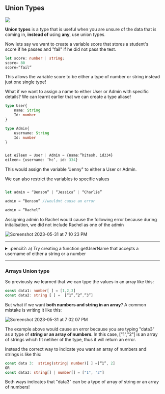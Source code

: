 
## Union Types
![](https://media.giphy.com/media/cIWwi5umxQRNOwrJm4/giphy.gif)

**Union types** is a type that is useful when you are unsure of the data that is coming in, **instead of** using **any**, use union types.

Now lets say we want to create a variable score that stores a student's score if he passes and "fail" if he did not pass the test.

```typescript
let score: number | string;
score= 80
score=“fail”
```
This allows the variable score to be either a type of number or string instead just one single type!

What if we want to assign a name to either User or Admin with specific details? We can learnt earlier that we can create a type aliase! 
```typescript
type User{
	name: String
	Id: number
}

type Admin{
	username: String
	Id: number
}


Let eileen = User | Admin = {name:”hitesh, id334}
eileen= {username: ‘hc’, id: 334}
```
This would assign the variable "Jenny" to either a User or Admin.

We can also restrict the variables to specific values 

```typescript

let admin = “Benson” | “Jessica” | “Charlie”

admin = “Benson” //wouldnt cause an error

admin = “Rachel”
```
Assigning admin to Rachel would cause the following error because during initalisation, we did not include Rachel as one of the admin

![Screenshot 2023-05-31 at 7 10 23 PM](https://github.com/Eileenpngg/TypeScript-Bonus-Class/assets/77367030/12729fbb-af32-4618-9909-f4c2c482f8c2)

---

<details>
<summary> :pencil2: a) Try creating a function getUserName that accepts a username of either a string or a number</summary>
<br>
```typescript
function getUserName(username: number | string){
	return username
}

getUserName(3)
getUserName("Jackson") 
```
This way, either a value of type number and string can be passed in as a parameter into the function as oppose to a single type of value previously
</details>

---
---

<details>
<summary> :pencil2: a) In the getUserName function try to apply a string method to it, do you think its possible --- </summary>
<br>
No, you will get an error because there is a potential the value might be a number.
```typescript
function getUserName(username: number | string){
	const newUserName= username.toLowerCase() 
	return newUserName
}
getUserName(3)
getUserName("Jackson")
```
	
To get around it you can include an if else statement 
	
```typescript
function getUserName(username: number | string){
	if(typeof userName === "string"){
	const newUserName= username.toLowerCase() 
	return newUserName
	} else{
	return userName
	}
}
getUserName(3)
getUserName("Jackson")
```	
</details>

---

### Arrays Union type 

So previously we learned that we can type the values in an array like this: 
```typescript
const data1: number[ ] = [1,2,3]
const data2: string [ ] =  [“1”,”2”,”3”]
```

But what if we want **both numbers and string in an array**? A common mistake is writing it like this:

![Screenshot 2023-05-31 at 7 02 07 PM](https://github.com/Eileenpngg/TypeScript-Bonus-Class/assets/77367030/23b6014e-4420-4106-8f46-8df35d600c23)

The example above would cause an error because you are typing "data3" as a type of **string or an array of numbers**. In this case, ["1","2"] is an array of strings which fit netiher of the type, thus it will return an error.

Instead the correct way to indicate you want an array of numbers and strings is like this: 

```typescript
const data 3:  string(string| number)[ ] =[“1”, 2]
OR 
const data3: string[] | number[] = ["1", "2"] 
```
Both ways indicates that "data3" can be a type of array of string or an array of numbers!
